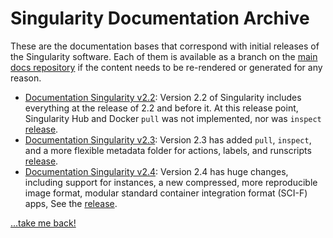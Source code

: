 # Singularity Documentation Archive

These are the documentation bases that correspond with initial releases of the Singularity software. Each of them is available as a branch on the [main docs repository](https://www.github.com/singularityware/singularityware.github.io) if the content needs to be re-rendered or generated for any reason.

 - [Documentation Singularity v2.2](v2-2): Version 2.2 of Singularity includes everything at the release of 2.2 and before it. At this release point, Singularity Hub and Docker `pull` was not implemented, nor was `inspect` [release](https://github.com/singularityware/singularityware.github.io/releases/tag/2.2).
 - [Documentation Singularity v2.3](v2-3): Version 2.3 has added `pull`, `inspect`, and a more flexible metadata folder for actions, labels, and runscripts [release](https://github.com/singularityware/singularityware.github.io/releases/tag/2.3).
 - [Documentation Singularity v2.4](v2-4): Version 2.4 has huge changes, including support for instances, a new compressed, more reproducible image format, modular standard container integration format (SCI-F) apps, See the [release](https://github.com/singularityware/singularityware.github.io/releases/tag/2.4).

[...take me back!](/)
